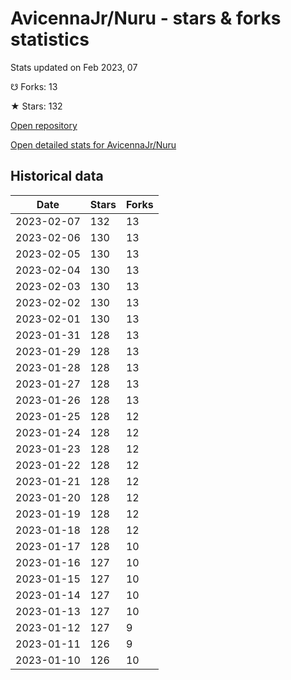 # AvicennaJr/Nuru - stars & forks statistics

Stats updated on Feb 2023, 07

☋ Forks: 13

★ Stars: 132

[Open repository](https://github.com/AvicennaJr/Nuru)

[Open detailed stats for AvicennaJr/Nuru](https://reviewgithub.com/rep/AvicennaJr/Nuru)

## Historical data
| Date | Stars | Forks |
|------|-------|-------|
| 2023-02-07 | 132 | 13 | 
| 2023-02-06 | 130 | 13 | 
| 2023-02-05 | 130 | 13 | 
| 2023-02-04 | 130 | 13 | 
| 2023-02-03 | 130 | 13 | 
| 2023-02-02 | 130 | 13 | 
| 2023-02-01 | 130 | 13 | 
| 2023-01-31 | 128 | 13 | 
| 2023-01-29 | 128 | 13 | 
| 2023-01-28 | 128 | 13 | 
| 2023-01-27 | 128 | 13 | 
| 2023-01-26 | 128 | 13 | 
| 2023-01-25 | 128 | 12 | 
| 2023-01-24 | 128 | 12 | 
| 2023-01-23 | 128 | 12 | 
| 2023-01-22 | 128 | 12 | 
| 2023-01-21 | 128 | 12 | 
| 2023-01-20 | 128 | 12 | 
| 2023-01-19 | 128 | 12 | 
| 2023-01-18 | 128 | 12 | 
| 2023-01-17 | 128 | 10 | 
| 2023-01-16 | 127 | 10 | 
| 2023-01-15 | 127 | 10 | 
| 2023-01-14 | 127 | 10 | 
| 2023-01-13 | 127 | 10 | 
| 2023-01-12 | 127 | 9 | 
| 2023-01-11 | 126 | 9 | 
| 2023-01-10 | 126 | 10 | 

